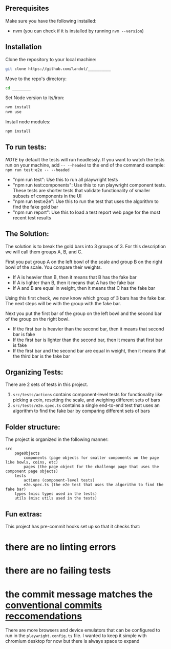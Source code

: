 
## Prerequisites

Make sure you have the following installed:
- nvm (you can check if it is installed by running `nvm --version`)

## Installation

Clone the repository to your local machine:
```bash
git clone https://github.com/landot/__________
```
Move to the repo's directory:
```bash
cd ________
```

Set Node version to lts/iron:
```bash
nvm install 
nvm use
```

Install node modules:
```bash
npm install
```


## To run tests:

*NOTE* by default the tests will run headlessly. If you want to watch the tests run on your machine, add `-- --headed` to the end of the command
example: `npm run test:e2e -- --headed`

- "npm run test": Use this to run all playwright tests
- "npm run test:components": Use this to run playwright component tests. These tests are shorter tests that validate functionality of smaller subsets of components in the UI
- "npm run test:e2e": Use this to run the test that uses the algorithm to find the fake gold bar
- "npm run report": Use this to load a test report web page for the most recent test results

## The Solution:
The solution is to break the gold bars into 3 groups of 3. For this description we will call them groups A, B, and C.

First you put group A on the left bowl of the scale and group B on the right bowl of the scale. You compare their weights. 
- If A is heavier than B, then it means that B has the fake bar
- If A is lighter than B, then it means that A has the fake bar
- If A and B are equal in weight, then it means that C has the fake bar

Using this first check, we now know which group of 3 bars has the fake bar.
The next steps will be with the group with the fake bar.

Next you put the first bar of the group on the left bowl and the second bar of the group on the right bowl.
- If the first bar is heavier than the second bar, then it means that second bar is fake
- If the first bar is lighter than the second bar, then it means that first bar is fake
- If the first bar and the second bar are equal in weight, then it means that the third bar is the fake bar


## Organizing Tests:
There are 2 sets of tests in this project.

1. `src/tests/actions` contains component-level tests for functionality like picking a coin, resetting the scale, and weighing different sets of bars
2. `src/tests/e2e.spec.ts` contains a single end-to-end test that uses an algorithm to find the fake bar by comparing different sets of bars

## Folder structure:
The project is organized in the following manner:
```
src
    pageObjects
        components (page objects for smaller components on the page like bowls, coins, etc)
        pages (the page object for the challenge page that uses the component page objects)
    tests
        actions (component-level tests)
        e2e.spec.ts (the e2e test that uses the algorithm to find the fake bar)
    types (misc types used in the tests)
    utils (misc utils used in the tests)
```

## Fun extras:
This project has pre-commit hooks set up so that it checks that:
# there are no linting errors
# there are no failing tests
# the commit message matches the [conventional commits reccomendations](https://www.conventionalcommits.org/en/v1.0.0/) 

There are more browsers and device emulators that can be configured to run in the `playwright.config.ts` file. I wanted to keep it simple with chromium desktop for now but there is always space to expand